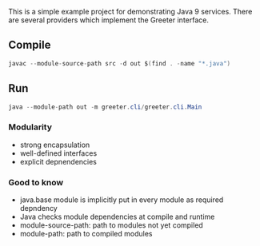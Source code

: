 This is a simple example project for demonstrating Java 9 services. There are several providers which implement the Greeter interface.

## Compile

``` Java
javac --module-source-path src -d out $(find . -name "*.java")
```

## Run

``` Java
java --module-path out -m greeter.cli/greeter.cli.Main
```

### Modularity

* strong encapsulation
* well-defined interfaces
* explicit depnendencies

### Good to know

* java.base module is implicitly put in every module as required depndency
* Java checks module dependencies at compile and runtime
* module-source-path: path to modules not yet compiled
* module-path: path to compiled modules